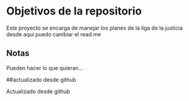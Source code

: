 # Objetivos de la repositorio

Este proyecto se encarga de manejar los planes de la liga de la justicia
desde aquí puedo cambiar el read.me


## Notas
Pueden hacer lo que quieran...


##actualizado desde github

Actualizado desde github
